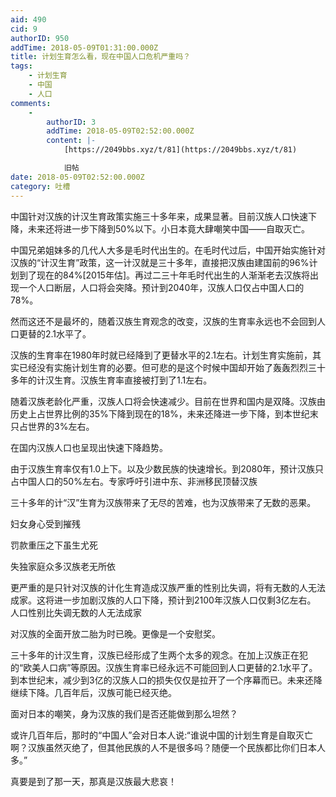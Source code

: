 ```yaml
---
aid: 490
cid: 9
authorID: 950
addTime: 2018-05-09T01:31:00.000Z
title: 计划生育怎么看，现在中国人口危机严重吗？
tags:
    - 计划生育
    - 中国
    - 人口
comments:
    -
        authorID: 3
        addTime: 2018-05-09T02:52:00.000Z
        content: |-
            [https://2049bbs.xyz/t/81](https://2049bbs.xyz/t/81)

            旧帖
date: 2018-05-09T02:52:00.000Z
category: 吐槽
---
```


中国针对汉族的计汉生育政策实施三十多年来，成果显著。目前汉族人口快速下降，未来还将进一步下降到50%以下。小日本竟大肆嘲笑中国——自取灭亡。

中国兄弟姐妹多的几代人大多是毛时代出生的。在毛时代过后，中国开始实施针对汉族的“计汉生育”政策，这一计汉就是三十多年，直接把汉族由建国前的96%计划到了现在的84%\[2015年估\]。再过二三十年毛时代出生的人渐渐老去汉族将出现一个人口断层，人口将会突降。预计到2040年，汉族人口仅占中国人口的78%。

然而这还不是最坏的，随着汉族生育观念的改变，汉族的生育率永远也不会回到人口更替的2.1水平了。

汉族的生育率在1980年时就已经降到了更替水平的2.1左右。计划生育实施前，其实已经没有实施计划生育的必要。但可悲的是这个时候中国却开始了轰轰烈烈三十多年的计汉生育。汉族生育率直接被打到了1.1左右。

随着汉族老龄化严重，汉族人口将会快速减少。目前在世界和国内是双降。汉族由历史上占世界比例的35%下降到现在的18%，未来还降进一步下降，到本世纪末只占世界的3%左右。

在国内汉族人口也呈现出快速下降趋势。

由于汉族生育率仅有1.0上下。以及少数民族的快速增长。到2080年，预计汉族只占中国人口的50%左右。专家呼吁引进中东、非洲移民顶替汉族

三十多年的计“汉”生育为汉族带来了无尽的苦难，也为汉族带来了无数的恶果。

妇女身心受到摧残

罚款重压之下虽生尤死

失独家庭众多汉族老无所依

更严重的是只针对汉族的计化生育造成汉族严重的性别比失调，将有无数的人无法成家。这将进一步加剧汉族的人口下降，预计到2100年汉族人口仅剩3亿左右。  
人口性别比失调无数的人无法成家

对汉族的全面开放二胎为时已晚。更像是一个安慰奖。

三十多年的计汉生育，汉族已经形成了生两个太多的观念。在加上汉族正在犯的“欧美人口病”等原因。汉族生育率已经永远不可能回到人口更替的2.1水平了。  
到本世纪末，减少到3亿的汉族人口的损失仅仅是拉开了一个序幕而已。未来还降继续下降。几百年后，汉族可能已经灭绝。

面对日本的嘲笑，身为汉族的我们是否还能做到那么坦然？

或许几百年后，那时的“中国人”会对日本人说:“谁说中国的计划生育是自取灭亡啊？汉族虽然灭绝了，但其他民族的人不是很多吗？随便一个民族都比你们日本人多。”

真要是到了那一天，那真是汉族最大悲哀！
